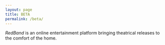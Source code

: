 ```yaml
---
layout: page
title: BETA
permalink: /beta/
---
```

*RedBand* is an online entertainment platform bringing theatrical releases to the comfort of the home.

